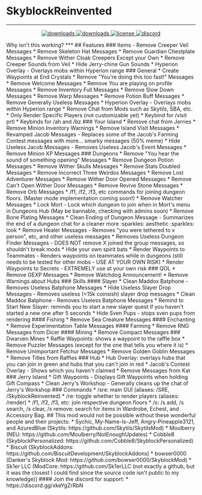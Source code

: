 # SkyblockReinvented
***
<p align="center">
  <a href="https://github.com/theCudster/SkyblockReinvented/releases" target="_blank">
    <img alt="downloads" src="https://img.shields.io/github/v/release/theCudster/SkyblockReinvented?color=4166f5&style=flat-square" />
  </a>
  <a href="https://github.com/theCudster/SkyblockReinvented/releases" target="_blank">
    <img alt="downloads" src="https://img.shields.io/github/downloads/theCudster/SkyblockReinvented/total?color=4166f5&style=flat-square" />
  </a>
  <a href="https://github.com/theCudster/SkyblockReinvented/blob/main/LICENSE" target="_blank">
    <img alt="license" src="https://img.shields.io/github/license/theCudster/SkyblockReinvented?color=4166f5&style=flat-square" />
  </a>
  <a href="https://discord.gg/xkeYgZrRbN" target="_blank">
    <img alt="discord" src="https://img.shields.io/discord/825217968438902825?color=4166f5&label=discord&style=flat-square" />
  </a>
</p>
Why isn't this working?
***
## Features
### Items
 - Remove Creeper Veil Messages
* Remove Skeleton Hat Messages
* Remove Guardian Chestplate Messages
* Remove Wither Cloak Creepers Except your Own
* Remove Creeper Sounds from Veil
* Hide Jerry-chine Gun Sounds
* Hyperion Overlay - Overlays mobs within Hyperion range
### General
* Create Waypoints at End Crystals
* Remove "You're doing this too fast!" Messages
* Remove Welcome Messages
* Remove You are playing on profile Messages
* Remove Inventory Full Messages
* Remove Slow Down Messages
* Remove Warp Messages
* Remove Potion Buff Messages
* Remove Generally Useless Messages
* Hyperion Overlay - Overlays mobs within Hyperion range
* Remove Chat from Mods such as Skytils, SBA, etc.
* Only Render Specific Players (not customizable yet)
* Keybind for /visit prtl
* Keybinds for /ah and /bz
### Your Island
* Remove chat from Jerries
* Remove Minion Inventory Warnings
* Remove Island Visit Messages
* Revamped Jacob Messages - Replaces some of the Jacob's Farming Contest messages with more... smarky messages (50% meme)
* Hide Useless Jacob Messages - Removes Useless Jacob's Event Messages
* Remove Minion XP Messages
### Dungeons
* Remove "You hear the sound of something opening" Messages
* Remove Dungeon Potion Messages
* Remove Wither Skulls Messages
* Remove Stats Doubled Messages
* Remove Incorrect Three Weirdos Messages
* Remove Lost Adventurer Messages
* Remove Wither Door Opened Messages
* Remove Can't Open Wither Door Messages
* Remove Revive Stone Messages
* Remove Orb Messages
* /f1, /f2, /f3, etc commands for joining dungeon floors. (Master mode implementation coming soon!)
* Remove Watcher Messages
* Lock Mort - Lock which dungeon to join when in Mort's menu in Dungeons Hub (May be bannable, checking with admins soon)
* Remove Bone Plating Messages
* Clean Ending of Dungeon Message - Summarizes the end of a dungeon chat for a cleaner more :sparkles: aesthetic :sparkles: look
* Remove Healer Messages - Removes "you were tethered to x person", etc, and other useless messages
* Removes Useless Dungeon Finder Messages - DOES NOT remove X joined the group messages, so shouldn't break mods
* Hide your own spirit bats
* Render Waypoints to Teammates - Renders waypoints on teammates while in dungeons (still needs to be tested for other mobs - USE AT YOUR OWN RISK)
* Render Waypoints to Secrets - EXTREMELY use at your own risk
### QOL
* Remove GEXP Messages
* Remove Watchdog Announcement!
* Remove Warnings about Hubs
### Skills
#### Slayer
* Clean Maddox Batphone - Removes Useless Batphone Messages
* Hide Useless Slayer Drop Messages - Removes useless (<15k coinsish) slayer drop messages
* Clean Maddox Batphone - Removes Useless Batphone Messages
* Remind to Start New Slayer: reminds you to start a new slayer quest if you haven't started a new one after 5 seconds
* Hide Sven Pups - stops sven pups from rendering
#### Fishing
* Remove Sea Creature Messages
#### Enchanting
* Remove Experimentation Table Messages
#### Farming
* Remove RNG Messages from Dicer
#### Mining
* Remove Compact Messages
### Dwarven Mines
* Raffle Waypoints: shows a waypoint to the raffle box
* Remove Puzzler Messages (except for the one that tells you where it is)
* Remove Unimportant Fetchur Messages
* Remove Golden Goblin Messages
* Remove Titles from Raffles
### Hub
* Hub Overlay: overlays hubs that you can join in green and hubs that you can't join in red
* Jacob's Contest Overlay - Shows which you haven't claimed
* Remove Messages from Kat
### Jerry Island
* Gift Waypoints - Displays Gift Waypoints when holding Gift Compass
* Clean Jerry's Workshop - Generally cleans up the chat of Jerry's Workshop
### Commands
* /sre: main GUI (aliases: /SRE, /SkyblockReinvented)
* /re: toggle whether to render players (aliases: /render)
* /f1, /f2, /f3, etc: join respective dungeon floors
* /s: /s add, /s search, /s clear, /s remove: search for items in Wardrobe, Echest, and Accessory Bag.
## This mod would not be possible without these wonderful people and their projects:
* Sychic, My-Name-Is-Jeff, Angry-Pineapple3121, and AzuredBlue (Skytils: https://github.com/Skytils/SkytilsMod)
* Moulberry (NEU: https://github.com/Moulberry/NotEnoughUpdates)
* Cobble8 (SkyblockPersonalized: https://github.com/Cobble8/SkyblockPersonalized)
* Biscuit (SkyblockAddons: https://github.com/BiscuitDevelopment/SkyblockAddons)
* bowser0000 (Danker's Skyblock Mod: https://github.com/bowser0000/SkyblockMod)
* Sk1er LLC (ModCore: https://github.com/Sk1erLLC (not exactly a github, but it was the closest I could find since the source code isn't public to my knowledge))
#### Join the discord for support: 
* https://discord.gg/xkeYgZrRbN
